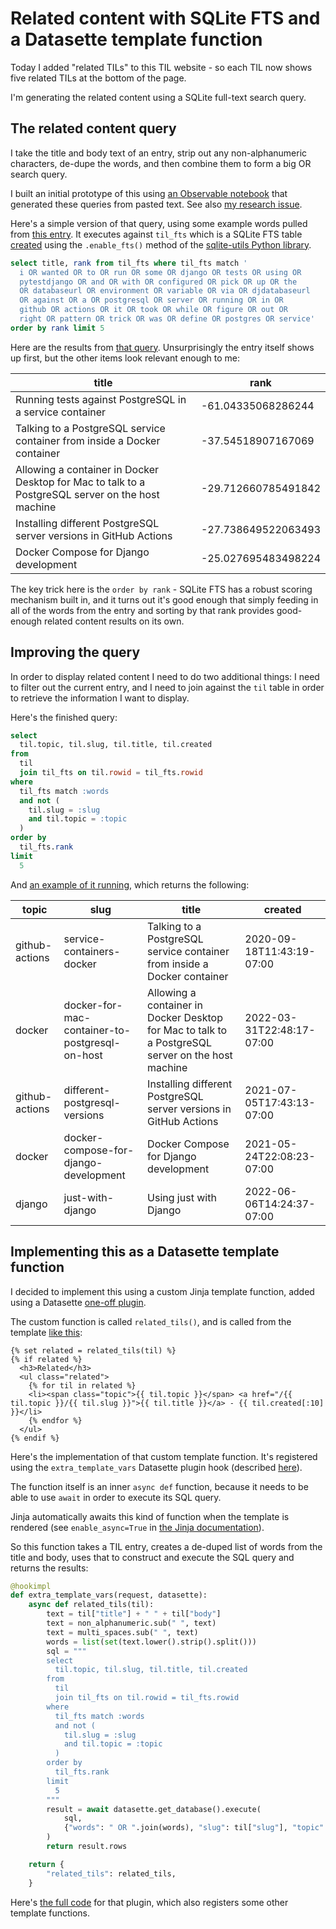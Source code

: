 # Related content with SQLite FTS and a Datasette template function

Today I added "related TILs" to this TIL website - so each TIL now shows five related TILs at the bottom of the page.

I'm generating the related content using a SQLite full-text search query.

## The related content query

I take the title and body text of an entry, strip out any non-alphanumeric characters, de-dupe the words, and then combine them to form a big OR search query.

I built an initial prototype of this using [an Observable notebook](https://observablehq.com/@simonw/turn-pasted-text-into-a-big-sqlite-fts-or-query) that generated these queries from pasted text. See also [my research issue](https://github.com/simonw/til/issues/50).

Here's a simple version of that query, using some example words pulled from [this entry](https://til.simonwillison.net/github-actions/postgresq-service-container). It executes against `til_fts` which is a SQLite FTS table [created](https://github.com/simonw/til/blob/cb62b8ab4c7b26ec7a895adea7f2d405b48686ba/build_database.py#L98-L100) using the `.enable_fts()` method of the [sqlite-utils Python library](https://sqlite-utils.datasette.io/en/stable/python-api.html#python-api-fts).
```sql
select title, rank from til_fts where til_fts match '
  i OR wanted OR to OR run OR some OR django OR tests OR using OR
  pytestdjango OR and OR with OR configured OR pick OR up OR the
  OR databaseurl OR environment OR variable OR via OR djdatabaseurl
  OR against OR a OR postgresql OR server OR running OR in OR
  github OR actions OR it OR took OR while OR figure OR out OR
  right OR pattern OR trick OR was OR define OR postgres OR service'
order by rank limit 5
```

Here are the results from [that query](https://til.simonwillison.net/tils?sql=select+title%2C+rank+from+til_fts+where+til_fts+match+%27%0D%0A++i+OR+wanted+OR+to+OR+run+OR+some+OR+django+OR+tests+OR+using+OR%0D%0A++pytestdjango+OR+and+OR+with+OR+configured+OR+pick+OR+up+OR+the%0D%0A++OR+databaseurl+OR+environment+OR+variable+OR+via+OR+djdatabaseurl%0D%0A++OR+against+OR+a+OR+postgresql+OR+server+OR+running+OR+in+OR%0D%0A++github+OR+actions+OR+it+OR+took+OR+while+OR+figure+OR+out+OR%0D%0A++right+OR+pattern+OR+trick+OR+was+OR+define+OR+postgres+OR+service%27%0D%0Aorder+by+rank+limit+5). Unsurprisingly the entry itself shows up first, but the other items look relevant enough to me:

title | rank
-- | --
Running tests against PostgreSQL in a service container | -61.04335068286244
Talking to a PostgreSQL service container from inside a Docker container | -37.54518907167069
Allowing a container in Docker Desktop for Mac to talk to a PostgreSQL server on the host machine | -29.712660785491842
Installing different PostgreSQL server versions in GitHub Actions | -27.738649522063493
Docker Compose for Django development | -25.027695483498224

The key trick here is the `order by rank` - SQLite FTS has a robust scoring mechanism built in, and it turns out it's good enough that simply feeding in all of the words from the entry and sorting by that rank provides good-enough related content results on its own.

## Improving the query

In order to display related content I need to do two additional things: I need to filter out the current entry, and I need to join against the `til` table in order to retrieve the information I want to display.

Here's the finished query:

```sql
select
  til.topic, til.slug, til.title, til.created
from
  til
  join til_fts on til.rowid = til_fts.rowid
where
  til_fts match :words
  and not (
    til.slug = :slug
    and til.topic = :topic
  )
order by
  til_fts.rank
limit
  5
```
And [an example of it running](https://til.simonwillison.net/tils?sql=select%0D%0A++til.topic%2C+til.slug%2C+til.title%2C+til.created%0D%0Afrom%0D%0A++til%0D%0A++join+til_fts+on+til.rowid+%3D+til_fts.rowid%0D%0Awhere%0D%0A++til_fts+match+%3Awords%0D%0A++and+not+(%0D%0A++++til.slug+%3D+%3Aslug%0D%0A++++and+til.topic+%3D+%3Atopic%0D%0A++)%0D%0Aorder+by%0D%0A++til_fts.rank%0D%0Alimit%0D%0A++5&words=i+OR+wanted+OR+to+OR+run+OR+some+OR+django+OR+tests+OR+using+OR+++pytestdjango+OR+and+OR+with+OR+configured+OR+pick+OR+up+OR+the+++OR+databaseurl+OR+environment+OR+variable+OR+via+OR+djdatabaseurl+++OR+against+OR+a+OR+postgresql+OR+server+OR+running+OR+in+OR+++github+OR+actions+OR+it+OR+took+OR+while+OR+figure+OR+out+OR+++right+OR+pattern+OR+trick+OR+was+OR+define+OR+postgres+OR+service&slug=postgresq-service-container&topic=github-actions), which returns the following:

topic | slug | title | created
-- | -- | -- | --
github-actions | service-containers-docker | Talking to a PostgreSQL service container from inside a Docker container | 2020-09-18T11:43:19-07:00
docker | docker-for-mac-container-to-postgresql-on-host | Allowing a container in Docker Desktop for Mac to talk to a PostgreSQL server on the host machine | 2022-03-31T22:48:17-07:00
github-actions | different-postgresql-versions | Installing different PostgreSQL server versions in GitHub Actions | 2021-07-05T17:43:13-07:00
docker | docker-compose-for-django-development | Docker Compose for Django development | 2021-05-24T22:08:23-07:00
django | just-with-django | Using just with Django | 2022-06-06T14:24:37-07:00

## Implementing this as a Datasette template function

I decided to implement this using a custom Jinja template function, added using a Datasette [one-off plugin](https://docs.datasette.io/en/stable/writing_plugins.html#writing-one-off-plugins).

The custom function is called `related_tils()`, and is called from the template [like this](https://github.com/simonw/til/blob/cb62b8ab4c7b26ec7a895adea7f2d405b48686ba/templates/pages/%7Btopic%7D/%7Bslug%7D.html#L37-L45):

```html+jinja
{% set related = related_tils(til) %}
{% if related %}
  <h3>Related</h3>
  <ul class="related">
    {% for til in related %}
    <li><span class="topic">{{ til.topic }}</span> <a href="/{{ til.topic }}/{{ til.slug }}">{{ til.title }}</a> - {{ til.created[:10] }}</li>
    {% endfor %}
  </ul>
{% endif %}
```
Here's the implementation of that custom template function. It's registered using the `extra_template_vars` Datasette plugin hook (described [here](https://docs.datasette.io/en/stable/plugin_hooks.html#extra-template-vars-template-database-table-columns-view-name-request-datasette)).

The function itself is an inner `async def` function, because it needs to be able to use `await` in order to execute its SQL query.

Jinja automatically awaits this kind of function when the template is rendered (see `enable_async=True` in [the Jinja documentation](https://jinja.palletsprojects.com/en/3.0.x/api/?highlight=enable_async#jinja2.Environment)).

So this function takes a TIL entry, creates a de-duped list of words from the title and body, uses that to construct and execute the SQL query and returns the results:

```python
@hookimpl
def extra_template_vars(request, datasette):
    async def related_tils(til):
        text = til["title"] + " " + til["body"]
        text = non_alphanumeric.sub(" ", text)
        text = multi_spaces.sub(" ", text)
        words = list(set(text.lower().strip().split()))
        sql = """
        select
          til.topic, til.slug, til.title, til.created
        from
          til
          join til_fts on til.rowid = til_fts.rowid
        where
          til_fts match :words
          and not (
            til.slug = :slug
            and til.topic = :topic
          )
        order by
          til_fts.rank
        limit
          5
        """
        result = await datasette.get_database().execute(
            sql,
            {"words": " OR ".join(words), "slug": til["slug"], "topic": til["topic"]},
        )
        return result.rows

    return {
        "related_tils": related_tils,
    }
```
Here's [the full code](https://github.com/simonw/til/blob/cb62b8ab4c7b26ec7a895adea7f2d405b48686ba/plugins/template_vars.py) for that plugin, which also registers some other template functions.
